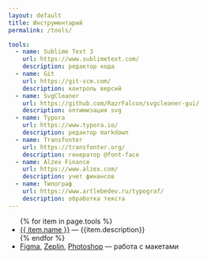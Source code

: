 ```yaml
---
layout: default
title: Инструментарий
permalink: /tools/

tools:
  - name: Sublime Text 3
    url: https://www.sublimetext.com/
    description: редактор кода
  - name: Git
    url: https://git-scm.com/
    description: контроль версий
  - name: SvgCleaner
    url: https://github.com/RazrFalcon/svgcleaner-gui/
    description: оптимизация svg
  - name: Typora
    url: https://www.typora.io/
    description: редактор markdown
  - name: Transfonter
    url: https://transfonter.org/
    description: генератор @font-face
  - name: Alzex Finance
    url: https://www.alzex.com/
    description: учет финансов
  - name: Типограф
    url: https://www.artlebedev.ru/typograf/
    description: обработка текста
---
```


<ul class="mt-0">
    {% for item in page.tools %}
    <li>
        <a href="{{ item.url }}" rel="noopener noreferrer" target="_blank">{{ item.name }}</a>&nbsp;&mdash; {{item.description}}
    </li>
    {% endfor %}
    <li class="">
        <a href="https://www.figma.com/" rel="noopener noreferrer" target="_blank">Figma</a>, <a href="https://zeplin.io/" rel="noopener noreferrer" target="_blank">Zeplin</a>, <a href="https://www.adobe.com/ru/products/photoshop.html" rel="noopener noreferrer" target="_blank">Photoshop</a>&nbsp;&mdash; работа с&nbsp;макетами
    </li>
</ul>
